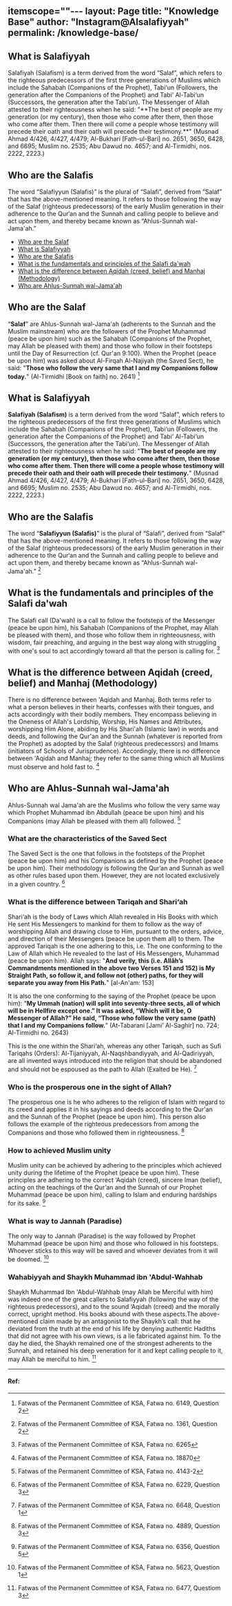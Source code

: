 itemscope=""---
layout: Page
title: "Knowledge Base"
author: "Instagram@Alsalafiyyah"
permalink: /knowledge-base/
---
<div itemscope itemtype="https://schema.org/FAQPage">
  <div itemscope itemprop="mainEntity" itemtype="https://schema.org/Question">
    <h2 itemprop="name">What is Salafiyyah</h2>
    <div itemscope itemprop="acceptedAnswer" itemtype="https://schema.org/Answer">
      <div itemprop="text">
Salafiyah (Salafism) is a term derived from the word “Salaf”, which refers to the righteous predecessors of the first three generations of Muslims which include the Sahabah (Companions of the Prophet), Tabi‘un (Followers, the generation after the Companions of the Prophet) and Tabi‘ Al-Tabi‘un (Successors, the generation after the Tabi‘un). The Messenger of Allah attested to their righteousness when he said: "**The best of people are my generation (or my century), then those who come after them, then those who come after them. Then there will come a people whose testimony will precede their oath and their oath will precede their testimony.**" (Musnad Ahmad 4/426, 4/427, 4/479; Al-Bukhari [Fath-ul-Bari] no. 2651, 3650, 6428, and 6695; Muslim no. 2535; Abu Dawud no. 4657; and Al-Tirmidhi, nos. 2222, 2223.)
      </div>
    </div>
  </div>
  <div itemscope itemprop="mainEntity" itemtype="https://schema.org/Question">
    <h2 itemprop="name">Who are the Salafis</h2>
    <div itemscope itemprop="acceptedAnswer" itemtype="https://schema.org/Answer">
      <div itemprop="text">
The word “Salafiyyun (Salafis)” is the plural of “Salafi”, derived from “Salaf” that has the above-mentioned meaning. It refers to those following the way of the Salaf (righteous predecessors) of the early Muslim generation in their adherence to the Qur‘an and the Sunnah and calling people to believe and act upon them, and thereby became known as “Ahlus-Sunnah wal-Jama'ah.”
      </div>
    </div>
  </div>
</div>


- [Who are the Salaf](#1)
- [What is Salafiyyah](#2)
- [Who are the Salafis](#3)
- [What is the fundamentals and principles of the Salafi da'wah](#4)
- [What is the difference between Aqidah (creed, belief) and Manhaj (Methodology)](#5)
- [Who are Ahlus-Sunnah wal-Jama'ah](#6)

## Who are the Salaf
“**Salaf**” are Ahlus-Sunnah wal-Jama'ah (adherents to the Sunnah and the Muslim mainstream) who are the followers of the Prophet Muhammad (peace be upon him) such as the Sahabah (Companions of the Prophet, may Allah be pleased with them) and those who follow in their footsteps until the Day of Resurrection (cf. Qur'an 9:100). When the Prophet (peace be upon him) was asked about Al-Firqah Al-Najiyah (the Saved Sect), he said: "**Those who follow the very same that I and my Companions follow today.**" (Al-Tirmidhi [Book on faith] no. 2641) [^1]

## What is Salafiyyah
**Salafiyah (Salafism)** is a term derived from the word “Salaf”, which refers to the righteous predecessors of the first three generations of Muslims which include the Sahabah (Companions of the Prophet), Tabi‘un (Followers, the generation after the Companions of the Prophet) and Tabi‘ Al-Tabi‘un (Successors, the generation after the Tabi‘un). The Messenger of Allah attested to their righteousness when he said: "**The best of people are my generation (or my century), then those who come after them, then those who come after them. Then there will come a people whose testimony will precede their oath and their oath will precede their testimony.**" (Musnad Ahmad 4/426, 4/427, 4/479; Al-Bukhari [Fath-ul-Bari] no. 2651, 3650, 6428, and 6695; Muslim no. 2535; Abu Dawud no. 4657; and Al-Tirmidhi, nos. 2222, 2223.)

## Who are the Salafis
The word “**Salafiyyun (Salafis)**” is the plural of “Salafi”, derived from “Salaf” that has the above-mentioned meaning. It refers to those following the way of the Salaf (righteous predecessors) of the early Muslim generation in their adherence to the Qur‘an and the Sunnah and calling people to believe and act upon them, and thereby became known as “Ahlus-Sunnah wal-Jama'ah.” [^2]

## What is the fundamentals and principles of the Salafi da'wah
The Salafi call (Da'wah) is a call to follow the footsteps of the Messenger (peace be upon him), his Sahabah (Companions of the Prophet, may Allah be pleased with them), and those who follow them in righteousness, with wisdom, fair preaching, and arguing in the best way along with struggling with one's soul to act accordingly toward all that the person is calling for. [^3]

## What is the difference between Aqidah (creed, belief) and Manhaj (Methodology)
There is no difference between 'Aqidah and Manhaj. Both terms refer to what a person believes in their hearts, confesses with their tongues, and acts accordingly with their bodily members. They encompass believing in the Oneness of Allah's Lordship, Worship, His Names and Attributes, worshipping Him Alone, abiding by His Shari'ah (Islamic law) in words and deeds, and following the Qur'an and the Sunnah (whatever is reported from the Prophet) as adopted by the Salaf (righteous predecessors) and Imams (initiators of Schools of Jurisprudence). Accordingly, there is no difference between 'Aqidah and Manhaj; they refer to the same thing which all Muslims must observe and hold fast to. [^4]

## Who are Ahlus-Sunnah wal-Jama'ah
Ahlus-Sunnah wal Jama'ah are the Muslims who follow the very same way which Prophet Muhammad ibn Abdullah (peace be upon him) and his Companions (may Allah be pleased with them all) followed. [^5]

### What are the characteristics of the Saved Sect

The Saved Sect is the one that follows in the footsteps of the Prophet (peace be upon him) and his Companions as defined by the Prophet (peace be upon him). Their methodology is following the Qur’an and Sunnah as well as other rules based upon them. However, they are not located exclusively in a given country.  [^6]

###  What is the difference between Tariqah and Shari‘ah

Shari‘ah is the body of Laws which Allah revealed in His Books with which He sent His Messengers to mankind for them to follow as the way of worshipping Allah and drawing close to Him, pursuant to the orders, advice, and direction of their Messengers (peace be upon them all) to them. The approved Tariqah is the one adhering to this, i.e. The one conforming to the Law of Allah which He revealed to the last of His Messengers, Muhammad (peace be upon him). Allah says: "**And verily, this (i.e. Allâh’s Commandments mentioned in the above two Verses 151 and 152) is My Straight Path, so follow it, and follow not (other) paths, for they will separate you away from His Path.**" [al-An'am: 153]

It is also the one conforming to the saying of the Prophet (peace be upon him): "**My Ummah (nation) will split into seventy-three sects, all of which will be in Hellfire except one.” It was asked, “Which will it be, O Messenger of Allah?” He said, “Those who follow the very same (path) that I and my Companions follow.**” (At-Tabarani [Jami’ Al-Saghir] no. 724; Al-Tirmidhi no. 2643)

This is the one within the Shari‘ah, whereas any other Tariqah, such as Sufi Tariqahs (Orders): Al-Tijaniyyah, Al-Naqshbandiyyah, and Al-Qadiriyyah, are all invented ways introduced into the religion that should be abandoned and should not be espoused as the path to Allah (Exalted be He). [^7]

###  Who is the prosperous one in the sight of Allah?

The prosperous one is he who adheres to the religion of Islam with regard to its creed and applies it in his sayings and deeds according to the Qur'an and the Sunnah of the Prophet (peace be upon him). This person also follows the example of the righteous predecessors from among the Companions and those who followed them in righteousness.  [^8]

### How to achieved Muslim unity
 
Muslim unity can be achieved by adhering to the principles which achieved unity during the lifetime of the Prophet (peace be upon him). These principles are adhering to the correct ‘Aqidah (creed), sincere Iman (belief), acting on the teachings of the Qur’an and the Sunnah of our Prophet Muhammad (peace be upon him), calling to Islam and enduring hardships for its sake. [^9]

###  What is way to Jannah (Paradise)

The only way to Jannah (Paradise) is the way followed by Prophet Muhammad (peace be upon him) and those who followed in his footsteps. Whoever sticks to this way will be saved and whoever deviates from it will be doomed. [^10]

### Wahabiyyah and Shaykh Muhammad ibn 'Abdul-Wahhab

Shaykh Muhammad Ibn 'Abdul-Wahhab (may Allah be Merciful with him) was indeed one of the great callers to Salafiyyah (following the way of the righteous predecessors), and to the sound ‘Aqidah (creed) and the morally correct, upright method. His books abound with these aspects.The above-mentioned claim made by an antagonist to the Shaykh’s call: that he deviated from the truth at the end of his life by denying authentic Hadiths that did not agree with his own views, is a lie fabricated against him. To the day he died, the Shaykh remained one of the strongest adherents to the Sunnah, and retained his deep veneration for it and kept calling people to it, may Allah be merciful to him. [^11]

---
#### Ref: 

[^1]: Fatwas of the Permanent Committee of KSA, Fatwa no. 6149, Question 2
[^2]: Fatwas of the Permanent Committee of KSA, Fatwa no. 1361, Question 2
[^3]: Fatwas of the Permanent Committee of KSA, Fatwa no. 6265
[^4]: Fatwas of the Permanent Committee of KSA, Fatwa no. 18870
[^5]: Fatwas of the Permanent Committee of KSA, Fatwa no. 4143-2 
[^6]: Fatwas of the Permanent Committee of KSA, Fatwa no. 6229, Question 3
[^7]: Fatwas of the Permanent Committee of KSA, Fatwa no. 6648, Question 1
[^8]: Fatwas of the Permanent Committee of KSA, Fatwa no. 4889, Question 3
[^9]: Fatwas of the Permanent Committee of KSA, Fatwa no. 6356, Question 5
[^10]: Fatwas of the Permanent Committee of KSA, Fatwa no. 5623, Question 1
[^11]: Fatwas of the Permanent Committee of KSA, Fatwa no. 6477, Questiom 3



